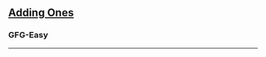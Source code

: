 
<h2><a href="https://practice.geeksforgeeks.org/problems/adding-ones3628/1">Adding Ones

</a></h2><h3>GFG-Easy</h3><hr>
